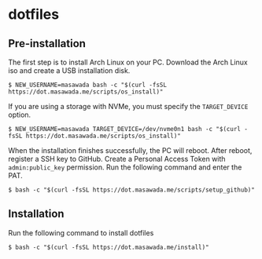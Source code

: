 dotfiles
========

## Pre-installation

The first step is to install Arch Linux on your PC. Download the Arch Linux iso and create a USB installation disk.

```
$ NEW_USERNAME=masawada bash -c "$(curl -fsSL https://dot.masawada.me/scripts/os_install)"
```

If you are using a storage with NVMe, you must specify the `TARGET_DEVICE` option.

```
$ NEW_USERNAME=masawada TARGET_DEVICE=/dev/nvme0n1 bash -c "$(curl -fsSL https://dot.masawada.me/scripts/os_install)"
```

When the installation finishes successfully, the PC will reboot. After reboot, register a SSH key to GitHub. Create a Personal Access Token with `admin:public_key` permission. Run the following command and enter the PAT.

```
$ bash -c "$(curl -fsSL https://dot.masawada.me/scripts/setup_github)"
```

## Installation

Run the following command to install dotfiles

```
$ bash -c "$(curl -fsSL https://dot.masawada.me/install)"
```
